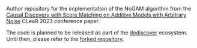 Author repository for the implementation of the NoGAM algorithm from the [Causal Discovery with Score Matching on Additive Models with Arbitrary Noise](https://openreview.net/forum?id=rVO0Bx90deu) CLeaR 2023 conference paper.

The code is planned to be released as part of the [dodiscover](https://www.pywhy.org/dodiscover/) ecosystem. Until then, please refer to the [forked repository](https://github.com/francescomontagna/dodiscover/tree/toporder-methods).
